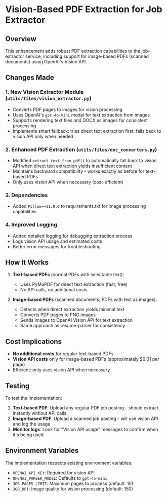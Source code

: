 # Vision-Based PDF Extraction for Job Extractor

## Overview

This enhancement adds robust PDF extraction capabilities to the job-extractor service, including support for image-based PDFs (scanned documents) using OpenAI's Vision API.

## Changes Made

### 1. New Vision Extractor Module (`utils/files/vision_extractor.py`)
- Converts PDF pages to images for vision processing
- Uses OpenAI's `gpt-4o-mini` model for text extraction from images
- Supports rendering text files and DOCX as images for consistent processing
- Implements smart fallback: tries direct text extraction first, falls back to vision API only when needed

### 2. Enhanced PDF Extraction (`utils/files/doc_converters.py`)
- Modified `extract_text_from_pdf()` to automatically fall back to vision API when direct text extraction yields insufficient content
- Maintains backward compatibility - works exactly as before for text-based PDFs
- Only uses vision API when necessary (cost-efficient)

### 3. Dependencies
- Added `Pillow==11.0.0` to requirements.txt for image processing capabilities

### 4. Improved Logging
- Added detailed logging for debugging extraction process
- Logs vision API usage and estimated costs
- Better error messages for troubleshooting

## How It Works

1. **Text-based PDFs** (normal PDFs with selectable text):
   - Uses PyMuPDF for direct text extraction (fast, free)
   - No API calls, no additional costs

2. **Image-based PDFs** (scanned documents, PDFs with text as images):
   - Detects when direct extraction yields minimal text
   - Converts PDF pages to PNG images
   - Sends images to OpenAI Vision API for text extraction
   - Same approach as resume-parser for consistency

## Cost Implications

- **No additional costs** for regular text-based PDFs
- **Vision API costs** only for image-based PDFs (approximately $0.01 per page)
- Efficient: only uses vision API when necessary

## Testing

To test the implementation:

1. **Text-based PDF**: Upload any regular PDF job posting - should extract instantly without API calls
2. **Image-based PDF**: Upload a scanned job posting - will use vision API and log the usage
3. **Monitor logs**: Look for "Vision API usage" messages to confirm when it's being used

## Environment Variables

The implementation respects existing environment variables:
- `OPENAI_API_KEY`: Required for vision API
- `OPENAI_PARSER_MODEL`: Defaults to `gpt-4o-mini`
- `JOB_PAGES_LIMIT`: Maximum pages to process (default: 10)
- `JOB_DPI`: Image quality for vision processing (default: 150)